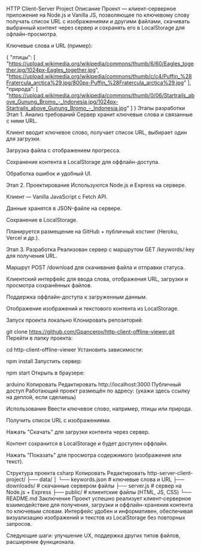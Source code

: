 HTTP Client-Server Project
Описание
Проект — клиент-серверное приложение на Node.js и Vanilla JS, позволяющее по ключевому слову получать список URL с изображениями и другими файлами, скачивать выбранный контент через сервер и сохранять его в LocalStorage для офлайн-просмотра.

Ключевые слова и URL (пример):


{
  "птицы": [
    "https://upload.wikimedia.org/wikipedia/commons/thumb/6/60/Eagles_together.jpg/1024px-Eagles_together.jpg",
    "https://upload.wikimedia.org/wikipedia/commons/thumb/c/c4/Puffin_%28Fratercula_arctica%29.jpg/800px-Puffin_%28Fratercula_arctica%29.jpg"
  ],
  "природа": [
    "https://upload.wikimedia.org/wikipedia/commons/thumb/0/06/Startrails_above_Gunung_Bromo_-_Indonesia.jpg/1024px-Startrails_above_Gunung_Bromo_-_Indonesia.jpg"
  ]
}
Этапы разработки
Этап 1. Анализ требований
Сервер хранит ключевые слова и связанные с ними URL.

Клиент вводит ключевое слово, получает список URL, выбирает один для загрузки.

Загрузка файла с отображением прогресса.

Сохранение контента в LocalStorage для оффлайн-доступа.

Обработка ошибок и удобный UI.

Этап 2. Проектирование
Используются Node.js и Express на сервере.

Клиент — Vanilla JavaScript с Fetch API.

Данные хранятся в JSON-файле на сервере.

Сохранение в LocalStorage.

Планируется размещение на GitHub + публичный хостинг (Heroku, Vercel и др.).

Этап 3. Разработка
Реализован сервер с маршрутом GET /keywords/:key для получения URL.

Маршрут POST /download для скачивания файла и отправки статуса.

Клиентский интерфейс для ввода слова, отображения URL, загрузки и просмотра сохранённых файлов.

Поддержка оффлайн-доступа к загруженным данным.

Отображение изображений и текстового контента из LocalStorage.

Запуск проекта локально
Клонировать репозиторий:


git clone https://github.com/Gpancerov/http-client-offline-viewer.git
Перейти в папку проекта:


cd http-client-offline-viewer
Установить зависимости:


npm install
Запустить сервер:


npm start
Открыть в браузере:

arduino
Копировать
Редактировать
http://localhost:3000
Публичный доступ
Работающий проект размещён по адресу:
(укажи здесь ссылку на деплой, если сделаешь)

Использование
Ввести ключевое слово, например, птицы или природа.

Получить список URL с изображениями.

Нажать "Скачать" для загрузки контента через сервер.

Контент сохранится в LocalStorage и будет доступен оффлайн.

Нажать "Показать" для просмотра содержимого (изображения или текст).

Структура проекта
csharp
Копировать
Редактировать
http-server-client-project/
├── data/
│   └── keywords.json       # ключевые слова и URL
├── downloads/              # скачанные сервером файлы
├── server.js               # сервер на Node.js + Express
├── public/                 # клиентские файлы (HTML, JS, CSS)
└── README.md
Заключение
Проект успешно реализует клиент-серверное взаимодействие для получения, загрузки и оффлайн-хранения контента по ключевым словам. Интерфейс удобен и информативен, обеспечивая визуализацию изображений и текстов из LocalStorage без повторных запросов.

Следующие шаги: улучшение UX, поддержка других типов файлов, расширение функционала.
